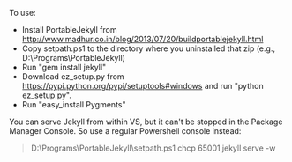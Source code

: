 To use:

- Install PortableJekyll from http://www.madhur.co.in/blog/2013/07/20/buildportablejekyll.html
- Copy setpath.ps1 to the directory where you uninstalled that zip (e.g., D:\Programs\PortableJekyll)
- Run "gem install jekyll"
- Download ez\_setup.py from https://pypi.python.org/pypi/setuptools#windows and run "python ez_setup.py".
- Run "easy_install Pygments"

You can serve Jekyll from within VS, but it can't be stopped in the Package Manager Console. So use a regular Powershell console instead:
> D:\Programs\PortableJekyll\setpath.ps1
> chcp 65001
> jekyll serve -w
